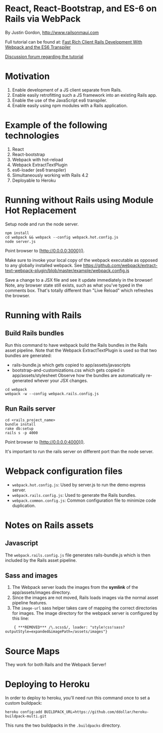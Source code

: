 # React, React-Bootstrap, and ES-6 on Rails via WebPack

By Justin Gordon, http://www.railsonmaui.com

Full tutorial can be found at: [Fast Rich Client Rails Development With Webpack and the ES6 Transpiler](http://www.railsonmaui.com/blog/2014/10/02/integrating-webpack-and-the-es6-transpiler-into-an-existing-rails-project/)

[Discussion forum regarding the tutorial](http://forum.railsonmaui.com/t/fast-rich-client-rails-development-with-webpack-and-the-es6-transpiler/82/10)

# Motivation

1. Enable development of a JS client separate from Rails.
2. Enable easily retrofitting such a JS framework into an existing Rails app.
3. Enable the use of the JavaScript es6 transpiler.
4. Enable easily using npm modules with a Rails application.

# Example of the following technologies

1. React
2. React-bootstrap
3. Webpack with hot-reload
4. Webpack ExtractTextPlugin
4. es6-loader (es6 transpiler)
5. Simultaneously working with Rails 4.2
6. Deployable to Heroku

# Running without Rails using Module Hot Replacement

Setup node and run the node server.

```
npm install
cd webpack && webpack --config webpack.hot.config.js
node server.js
```

Point browser to [http://0.0.0.0:3000]().

Make sure to invoke your local copy of the webpack executable as opposed
to any globally installed webpack.
See https://github.com/webpack/extract-text-webpack-plugin/blob/master/example/webpack.config.js

Save a change to a JSX file and see it update immediately in the browser! Note,
any browser state still exists, such as what you've typed in the comments box.
That's totally different than "Live Reload" which refreshes the browser.

# Running with Rails

## Build Rails bundles
Run this command to have webpack build the Rails bundles in the Rails
asset pipeline.
Note that the Webpack ExtractTextPlugin is used so that two bundles are generated:
- rails-bundle.js which gets copied to app/assets/javascripts
- bootstrap-and-customizations.css which gets copied in app/assets/stylesheet
Observe how the bundles are automatically re-generated whever your JSX changes.

```
cd webpack
webpack -w --config webpack.rails.config.js
```

## Run Rails server

```
cd <rails_project_name>
bundle install
rake db:setup
rails s -p 4000
```
Point browser to [http://0.0.0.0:4000]().

It's important to run the rails server on different port than the node server.

# Webpack configuration files
- `webpack.hot.config.js`: Used by server.js to run the demo express server.
- `webpack.rails.config.js`: Used to generate the Rails bundles.
- `webpack.common.config.js`: Common configuration file to minimize code duplication.

# Notes on Rails assets
## Javascript
The `webpack.rails.config.js` file generates rails-bundle.js which is then included
by the Rails asset pipeline.

## Sass and images
1. The Webpack server loads the images from the **symlink** of the
   app/assets/images directory.
2. Since the images are not moved, Rails loads images via the normal asset
   pipeline features.
3. The `image-url` sass helper takes care of mapping the correct directories for
   images. The image directory for the webpack server is configured by this
   line:

```
    { ***REMOVED*** /\.scss$/, loader: "style!css!sass?outputStyle=expanded&imagePath=/assets/images"}
```

# Source Maps
They work for both Rails and the Webpack Server!

# Deploying to Heroku

In order to deploy to heroku, you'll need run this command once to set a custom
buildpack:

```
heroku config:add BUILDPACK_URL=https://github.com/ddollar/heroku-buildpack-multi.git
```

This runs the two buildpacks in the `.buildpacks` directory.
